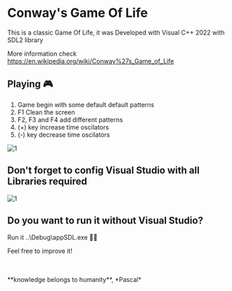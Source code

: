 # Conway's Game Of Life

This is a classic Game Of Life, it was Developed with Visual C++ 2022 with SDL2 library

More information check https://en.wikipedia.org/wiki/Conway%27s_Game_of_Life 


## Playing :video_game:
1. Game begin with some default default patterns 
1. F1 Clean the screen
1. F2, F3 and F4 add different patterns
1. (+) key increase time oscilators 
1. (-) key decrease time oscilators 

![1](https://user-images.githubusercontent.com/43474323/213617273-dcbd72fd-c9d0-4529-a838-40ae5b081144.png)


## Don't forget to config Visual Studio with all Libraries required
![1](https://user-images.githubusercontent.com/43474323/213341903-8ee93008-28b5-4e43-9410-44c189dba87c.png)


## Do you want to run it without Visual Studio?

Run it ..\Debug\appSDL.exe 🏃‍♂️

 
Feel free to improve it!

<BR>
<BR>
**knowledge belongs to humanity**, *Pascal*
